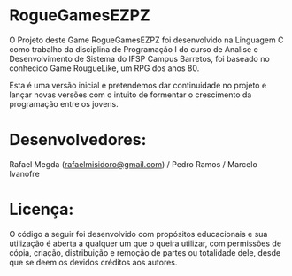 # RogueGamesEZPZ
O Projeto deste Game RogueGamesEZPZ foi desenvolvido na Linguagem C como trabalho da disciplina de Programação I do curso de Analise e Desenvolvimento de Sistema do IFSP Campus Barretos, foi baseado no conhecido Game RougueLike, um RPG dos anos 80. 

Esta é uma versão inicial e pretendemos dar continuidade no projeto e lançar novas versões com o intuito de formentar o crescimento da programação entre os jovens.

# Desenvolvedores:
Rafael Megda (rafaelmisidoro@gmail.com) /
Pedro Ramos /
Marcelo Ivanofre

# Licença:
O código a seguir foi desenvolvido com propósitos educacionais e sua utilização é aberta a qualquer um que o queira utilizar, com permissões de cópia, criação, distribuição e remoção de partes ou totalidade dele, desde que se deem os devidos créditos aos autores.
